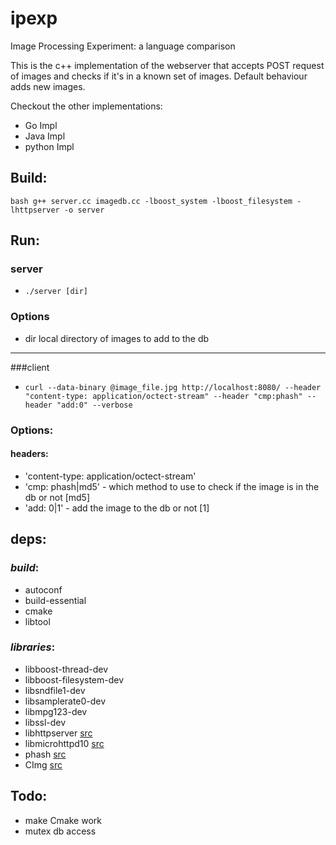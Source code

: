 ipexp
=====

Image Processing Experiment: a language comparison


This is the c++ implementation of the webserver that accepts POST request of images and checks if it's in a known set of images. Default behaviour adds new images.

Checkout the other implementations:
* Go Impl
* Java Impl
* python Impl

## Build:
`bash
g++ server.cc imagedb.cc -lboost_system -lboost_filesystem -lhttpserver -o server`


## Run:

### server
* `./server [dir]`

### Options
* dir local directory of images to add to the db

---
###client
* `curl --data-binary @image_file.jpg http://localhost:8080/ --header "content-type: application/octect-stream" --header "cmp:phash" --header "add:0" --verbose`

### Options:
#### headers:
* 'content-type: application/octect-stream'
* 'cmp: phash|md5' - which method to use to check if the image is in the db or not [md5]
* 'add: 0|1' - add the image to the db or not [1]


## deps:
### _build_:
* autoconf
* build-essential
* cmake
* libtool
### _libraries_:
* libboost-thread-dev
* libboost-filesystem-dev
* libsndfile1-dev
* libsamplerate0-dev
* libmpg123-dev
* libssl-dev
* libhttpserver [src](https://github.com/etr/libhttpserver.git)
* libmicrohttpd10 [src](ftp://ftp.gnu.org/gnu/libmicrohttpd/libmicrohttpd-0.9.37.tar.gz)
* phash [src](http://www.phash.org/releases/pHash-0.9.6.tar.gz)
* CImg [src](http://git.code.sf.net/p/cimg/source)

## Todo:
* make Cmake work
* mutex db access

